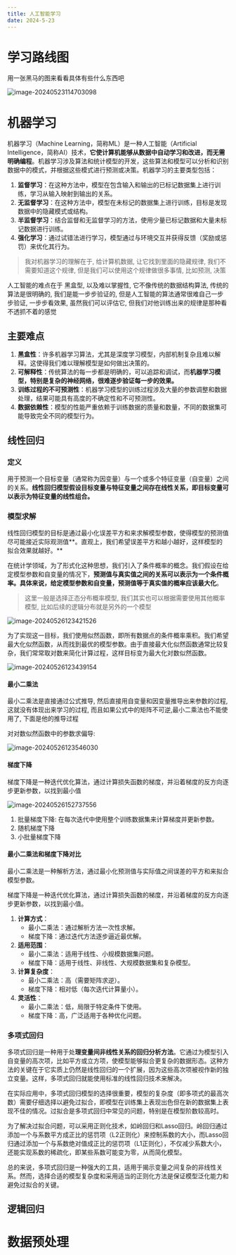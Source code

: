 ```yaml
---
title: 人工智能学习
date: 2024-5-23
---
```


# 学习路线图

用一张黑马的图来看看具体有些什么东西吧

![image-20240523114703098](../../img/人工智能学习assets/image-20240523114703098.png)

# 机器学习

机器学习（Machine Learning，简称ML）是一种人工智能（Artificial Intelligence，简称AI）技术，**它使计算机能够从数据中自动学习和改进，而无需明确编程**。机器学习涉及算法和统计模型的开发，这些算法和模型可以分析和识别数据中的模式，并根据这些模式进行预测或决策。机器学习的主要类型包括：

1. **监督学习**：在这种方法中，模型在包含输入和输出的已标记数据集上进行训练，学习从输入映射到输出的关系。
2. **无监督学习**：在这种方法中，模型在未标记的数据集上进行训练，目标是发现数据中的隐藏模式或结构。
3. **半监督学习**：结合监督和无监督学习的方法，使用少量已标记数据和大量未标记数据进行训练。
4. **强化学习**：通过试错法进行学习，模型通过与环境交互并获得反馈（奖励或惩罚）来优化其行为。

> 我对机器学习的理解在于,  给计算机数据, 让它找到里面的隐藏规律,  我们不需要知道这个规律, 但是我们可以使用这个规律做很多事情, 比如预测, 决策

人工智能的难点在于 黑盒型, 以及难以掌握性, 它不像传统的数据结构算法, 传统的算法是很明确的, 我们是能一步步验证的, 但是人工智能的算法通常很难自己一步步验证, 一步步看效果,  虽然我们可以评估它, 但我们对他训练出来的规律是那种看不透抓不着的感觉

## 主要难点

1. **黑盒性**：许多机器学习算法，尤其是深度学习模型，内部机制复杂且难以解释。这使得我们难以理解模型是如何做出决策的。
2. **可解释性**：传统算法的每一步都是明确的，可以追踪和调试，而**机器学习模型，特别是复杂的神经网络，很难逐步验证每一步的效果。**
3. **训练过程的不可预测性**：机器学习模型的训练过程涉及大量的参数调整和数据处理，结果可能具有高度的不确定性和不可预测性。
4. **数据依赖性**：模型的性能严重依赖于训练数据的质量和数量，不同的数据集可能导致完全不同的模型行为。

## 线性回归

### 定义

用于预测一个目标变量（通常称为因变量）与一个或多个特征变量（自变量）之间的关系。**线性回归模型假设目标变量与特征变量之间存在线性关系，即目标变量可以表示为特征变量的线性组合。**

### 模型求解

线性回归模型的目标是通过最小化误差平方和来求解模型参数，使得模型的预测值尽可能接近实际观测值**。直观上，我们希望误差平方和越小越好，这样模型的拟合效果就越好。**

在统计学领域，为了形式化这种思想，我们引入了条件概率的概念。我们假设在给定模型参数和自变量的情况下，**预测值与真实值之间的关系可以表示为一个条件概率。具体来说，给定模型参数和自变量，预测值等于真实值的概率应该最大化**。

> 这里一般是选择正态分布概率模型, 我们其实也可以根据需要使用其他概率模型, 比如后续的逻辑分布就是另外的一个模型

![image-20240526123421526](../../img/人工智能学习assets/image-20240526123421526.png)

为了实现这一目标，我们使用似然函数，即所有数据点的条件概率乘积。我们希望最大化似然函数，从而找到最优的模型参数。由于直接最大化似然函数通常比较复杂，我们常常取对数来简化计算过程，这样目标变为最大化对数似然函数。

![image-20240526123439154](../../img/人工智能学习assets/image-20240526123439154.png)

#### 最小二乘法

最小二乘法是直接通过公式推导, 然后直接用自变量和因变量推导出来参数的过程,  这就没有体现出来学习的过程, 而且如果公式中的矩阵不可逆,最小二乘法也不能使用了, 下面是他的推导过程

对对数似然函数中的参数求偏导:

![image-20240526123546030](../../img/人工智能学习assets/image-20240526123546030.png)

#### 梯度下降

梯度下降是一种迭代优化算法，通过计算损失函数的梯度，并沿着梯度的反方向逐步更新参数，以找到最小值

![image-20240526152737556](../../img/人工智能学习assets/image-20240526152737556.png)

1. 批量梯度下降: 在每次迭代中使用整个训练数据集来计算梯度并更新参数。
2. 随机梯度下降
3. 小批量梯度下降

#### 最小二乘法和梯度下降对比

最小二乘法是一种解析方法，通过最小化预测值与实际值之间误差的平方和来拟合模型参数。

梯度下降是一种迭代优化算法，通过计算损失函数的梯度，并沿着梯度的反方向逐步更新参数，以找到最小值。

1. **计算方式**：
   - 最小二乘法：通过解析方法一次性求解。
   - 梯度下降：通过迭代方法逐步逼近最优解。
2. **适用范围**：
   - 最小二乘法：适用于线性、小规模数据集问题。
   - 梯度下降：适用于线性、非线性、大规模数据集和复杂模型。
3. **计算复杂度**：
   - 最小二乘法：高（需要矩阵求逆）。
   - 梯度下降：相对低（每次迭代计算量小）。
4. **灵活性**：
   - 最小二乘法：低，局限于特定条件下使用。
   - 梯度下降：高，广泛适用于各种优化问题。

### 多项式回归

多项式回归是一种用于处**理变量间非线性关系的回归分析方法**。它通过为模型引入自变量的高次项，比如平方或立方项，使模型能够拟合更复杂的数据形态。这种方法的关键在于它实质上仍然是线性回归的一个扩展，因为这些高次项被视作新的独立变量。这样，多项式回归就能使用标准的线性回归技术来解决。

在实际应用中，多项式回归模型的选择很重要，模型的复杂度（即多项式的最高次数）需要仔细选择以避免过拟合，即模型在训练集上表现出色但在新的数据集上表现不佳的情况。过拟合是多项式回归中常见的问题，特别是在模型阶数较高时。

为了解决过拟合问题，可以采用正则化技术，如岭回归和Lasso回归。岭回归通过添加一个与系数平方成正比的惩罚项（L2正则化）来控制系数的大小，而Lasso回归通过添加一个与系数绝对值成正比的惩罚项（L1正则化），不仅减少系数大小，还能实现系数的稀疏化，即某些系数可能变为零，从而简化模型。

总的来说，多项式回归是一种强大的工具，适用于揭示变量之间复杂的非线性关系。然而，选择合适的模型复杂度和采用适当的正则化方法是保证模型泛化能力和避免过拟合的关键。



## 逻辑回归



# 数据预处理